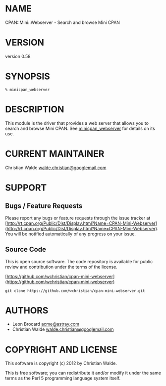 # NAME

CPAN::Mini::Webserver - Search and browse Mini CPAN

# VERSION

version 0.58

# SYNOPSIS

    % minicpan_webserver

# DESCRIPTION

This module is the driver that provides a web server that allows you to search
and browse Mini CPAN. See [minicpan\_webserver](http://search.cpan.org/perldoc?minicpan\_webserver) for details on its use.

# CURRENT MAINTAINER

Christian Walde <walde.christian@googlemail.com>

# SUPPORT

## Bugs / Feature Requests

Please report any bugs or feature requests through the issue tracker
at [http://rt.cpan.org/Public/Dist/Display.html?Name=CPAN-Mini-Webserver](http://rt.cpan.org/Public/Dist/Display.html?Name=CPAN-Mini-Webserver).
You will be notified automatically of any progress on your issue.

## Source Code

This is open source software.  The code repository is available for
public review and contribution under the terms of the license.

[https://github.com/wchristian/cpan-mini-webserver](https://github.com/wchristian/cpan-mini-webserver)

    git clone https://github.com/wchristian/cpan-mini-webserver.git

# AUTHORS

- Leon Brocard <acme@astray.com>
- Christian Walde <walde.christian@googlemail.com>

# COPYRIGHT AND LICENSE

This software is copyright (c) 2012 by Christian Walde.

This is free software; you can redistribute it and/or modify it under
the same terms as the Perl 5 programming language system itself.
